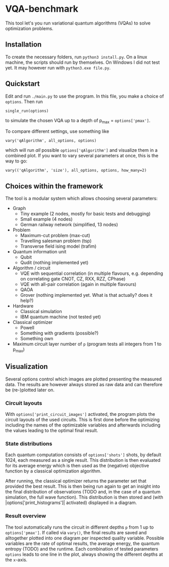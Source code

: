# VQA-benchmark

This tool let's you run variational quantum algorithms (VQAs) to solve optimization problems.

## Installation

To create the necessary folders, run `python3 install.py`.
On a linux machine, the scripts should run by themselves. On Windows I did not test yet. It may however run with `python3.exe file.py`.

## Quickstart

Edit and run `./main.py` to use the program. In this file, you make a choice of `options`. Then run

	single_run(options)

to simulate the chosen VQA up to a depth of p<sub>max</sub> = `options['pmax']`.

To compare different settings, use something like

	vary('qAlgorithm', all_options, options)

which will run _all_ possible `options['qAlgorithm']` and visualize them in a combined plot.
If you want to vary several parameters at once, this is the way to go:

	vary(('qAlgorithm', 'size'), all_options, options, how_many=2)


## Choices within the framework

The tool is a modular system which allows choosing several parameters:
- Graph
    * Tiny  example (2 nodes, mostly for basic tests and debugging)
	* Small example (4 nodes)
	* German railway network (simplified, 13 nodes)
- Problem
	* Maximum-cut problem (max-cut)
	* Travelling salesman problem (tsp)
	* Transverse field ising model (trafim)
- Quantum information unit
	* Qubit
	* Qudit (nothing implemented yet)
- Algorithm / circuit
	* VQE with sequential correlation (in multiple flavours, e.g. depending on correlating gate CNOT, CZ, RXX, RZZ, CPhase)
	* VQE with all-pair   correlation (again in multiple flavours)
	* QAOA
	* Grover (nothing implemented yet. What is that actually? does it help?)
- Hardware
	* Classical simulation
	* IBM quantum machine (not tested yet)
- Classical optimizer
	* Powell
	* Something with gradients (possible?)
	* Something own
- Maximum circuit layer number of `p` (program tests all integers from 1 to p<sub>max</sub>)


## Visualization

Several options control which images are plotted presenting the measured data. The results are however always stored as raw data and can therefore be (re-)plotted later on.

### Circuit layouts

With `options['print_circuit_images']` activated, the program plots the circuit layouts of the used circuits. This is first done before the optimizing including the names of the optimizable variables and afterwards including the values leading to the optimal final result.

### State distributions

Each quantum computation consists of `options['shots']` shots, by default 1024, each measured as a single result. This distribution is then evaluated for its average energy which is then used as the (negative) objective function by a classical optimization algorithm.

After running, the classical optimizer returns the parameter set that provided the best result. This is then being run again to get an insight into the final distribution of observations (TODO and, in the case of a quantum simulation, the full wave function). This distribution is then stored and (with |options['print_histograms']| activated) displayed in a diagram.

### Result overview

The tool automatically runs the circuit in different depths `p` from 1 up to `options['pmax']`. If called via `vary()`, the final results are saved and alltogether plotted into one diagram per inspected quality variable. Possible variables are the rate of optimal results, the average energy, the quantum entropy (TODO) and the runtime.
Each combination of tested parameters `options` leads to one line in the plot, always showing the different depths at the `x`-axis.


